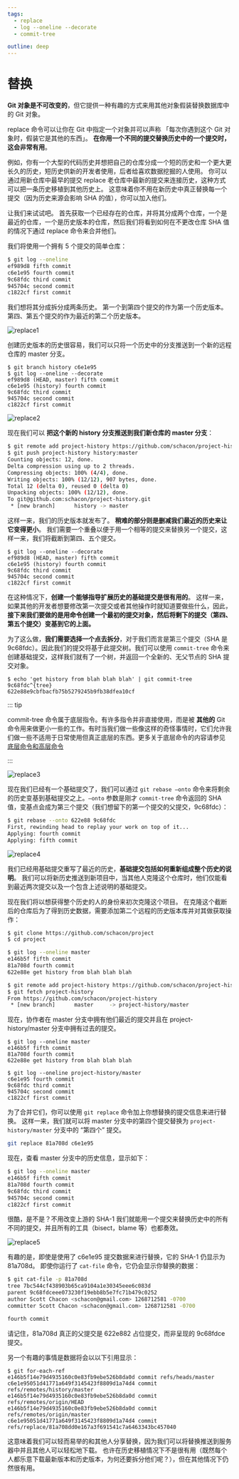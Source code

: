 ```yaml
---
tags:
  - replace 
  - log --oneline --decorate
  - commit-tree

outline: deep
---
```





# 替换

**Git 对象是不可改变的**，但它提供一种有趣的方式来用其他对象假装替换数据库中的 Git 对象。

replace 命令可以让你在 Git 中指定一个对象并可以声称 「每次你遇到这个 Git 对象时，假装它是其他的东西」。  **在你用一个不同的提交替换历史中的一个提交时，这会非常有用**。

例如，你有一个大型的代码历史并想把自己的仓库分成一个短的历史和一个更大更长久的历史，短历史供新的开发者使用，后者给喜欢数据挖掘的人使用。 你可以通过用新仓库中最早的提交 replace 老仓库中最新的提交来连接历史，这种方式可以把一条历史移植到其他历史上。 这意味着你不用在新历史中真正替换每一个提交（因为历史来源会影响 SHA 的值），你可以加入他们。

让我们来试试吧。 首先获取一个已经存在的仓库，并将其分成两个仓库，一个是最近的仓库，一个是历史版本的仓库，然后我们将看到如何在不更改仓库 SHA 值的情况下通过 replace 命令来合并他们。

我们将使用一个拥有 5 个提交的简单仓库：

```bash
$ git log --oneline
ef989d8 fifth commit
c6e1e95 fourth commit
9c68fdc third commit
945704c second commit
c1822cf first commit
```

我们想将其分成拆分成两条历史。 第一个到第四个提交的作为第一个历史版本。 第四、第五个提交的作为最近的第二个历史版本。

![replace1](./assets/8cf4b1c09bca67d076b10b07016e9bac.png)

创建历史版本的历史很容易，我们可以只将一个历史中的分支推送到一个新的远程仓库的 master 分支。

```shell
$ git branch history c6e1e95
$ git log --oneline --decorate
ef989d8 (HEAD, master) fifth commit
c6e1e95 (history) fourth commit
9c68fdc third commit
945704c second commit
c1822cf first commit
```

![replace2](./assets/81ab8f2c0cc4e50de9f6974977303526.png)

现在我们可以 **把这个新的 history 分支推送到我们新仓库的 master 分支**：

```bash
$ git remote add project-history https://github.com/schacon/project-history
$ git push project-history history:master
Counting objects: 12, done.
Delta compression using up to 2 threads.
Compressing objects: 100% (4/4), done.
Writing objects: 100% (12/12), 907 bytes, done.
Total 12 (delta 0), reused 0 (delta 0)
Unpacking objects: 100% (12/12), done.
To git@github.com:schacon/project-history.git
 * [new branch]      history -> master
```

这样一来，我们的历史版本就发布了。 **稍难的部分则是删减我们最近的历史来让它变得更小**。 我们需要一个重叠以便于用一个相等的提交来替换另一个提交，这样一来，我们将截断到第四、五个提交。

```shell
$ git log --oneline --decorate
ef989d8 (HEAD, master) fifth commit
c6e1e95 (history) fourth commit
9c68fdc third commit
945704c second commit
c1822cf first commit
```

在这种情况下，**创建一个能够指导扩展历史的基础提交是很有用的**。 这样一来，如果其他的开发者想要修改第一次提交或者其他操作时就知道要做些什么，因此，**接下来我们要做的是用命令创建一个最初的提交对象，然后将剩下的提交（第四、第五个提交）变基到它的上面。**

为了这么做，**我们需要选择一个点去拆分**，对于我们而言是第三个提交（SHA 是 9c68fdc）。因此我们的提交将基于此提交树。我们可以使用 `commit-tree`  命令来创建基础提交，这样我们就有了一个树，并返回一个全新的、无父节点的 SHA 提交对象。

```
$ echo 'get history from blah blah blah' | git commit-tree 9c68fdc^{tree}
622e88e9cbfbacfb75b5279245b9fb38dfea10cf
```

::: tip

commit-tree 命令属于底层指令。有许多指令并非直接使用，而是被 **其他的** Git 命令用来做更小一些的工作。有时当我们做一些像这样的奇怪事情时，它们允许我们做一些不适用于日常使用但真正底层的东西。更多关于底层命令的内容请参见 [底层命令和高层命令]()

:::

![replace3](./assets/2cb4c9e4f5627db7461a79219c50cf73.png)

现在我们已经有一个基础提交了，我们可以通过 `git rebase –onto` 命令来将剩余的历史变基到基础提交之上。`–onto`  参数是刚才 `commit-tree` 命令返回的 SHA 值，变基点会成为第三个提交（我们想留下的第一个提交的父提交，9c68fdc）：

```bash
$ git rebase --onto 622e88 9c68fdc
First, rewinding head to replay your work on top of it...
Applying: fourth commit
Applying: fifth commit
```

![replace4](./assets/da5df0052ac8057c66ef007de33688f9.png)

我们已经用基础提交重写了最近的历史，**基础提交包括如何重新组成整个历史的说明**。 我们可以将新历史推送到新项目中，当其他人克隆这个仓库时，他们仅能看到最近两次提交以及一个包含上述说明的基础提交。

现在我们将以想获得整个历史的人的身份来初次克隆这个项目。 在克隆这个截断后的仓库后为了得到历史数据，需要添加第二个远程的历史版本库并对其做获取操作：

```bash
$ git clone https://github.com/schacon/project
$ cd project

$ git log --oneline master
e146b5f fifth commit
81a708d fourth commit
622e88e get history from blah blah blah

$ git remote add project-history https://github.com/schacon/project-history
$ git fetch project-history
From https://github.com/schacon/project-history
 * [new branch]      master     -> project-history/master
```

现在，协作者在 master 分支中拥有他们最近的提交并且在 project-history/master 分支中拥有过去的提交。

```
$ git log --oneline master
e146b5f fifth commit
81a708d fourth commit
622e88e get history from blah blah blah

$ git log --oneline project-history/master
c6e1e95 fourth commit
9c68fdc third commit
945704c second commit
c1822cf first commit
```

为了合并它们，你可以使用 `git replace`  命令加上你想替换的提交信息来进行替换。 这样一来，我们就可以将 master 分支中的第四个提交替换为 `project-history/master` 分支中的 “第四个” 提交。

```bash
git replace 81a708d c6e1e95
```

现在，查看 master 分支中的历史信息，显示如下：

```bash
$ git log --oneline master
e146b5f fifth commit
81a708d fourth commit
9c68fdc third commit
945704c second commit
c1822cf first commit
```

很酷，是不是？不用改变上游的 SHA-1 我们就能用一个提交来替换历史中的所有不同的提交，并且所有的工具（bisect，blame 等）也都奏效。

![replace5](./assets/3b877c617fc8cc04e67d17c23efe4799.png)

有趣的是，即使是使用了 c6e1e95 提交数据来进行替换，它的 SHA-1 仍显示为 81a708d。 即使你运行了 `cat-file`  命令，它仍会显示你替换的数据：

```bash
$ git cat-file -p 81a708d
tree 7bc544cf438903b65ca9104a1e30345eee6c083d
parent 9c68fdceee073230f19ebb8b5e7fc71b479c0252
author Scott Chacon <schacon@gmail.com> 1268712581 -0700
committer Scott Chacon <schacon@gmail.com> 1268712581 -0700

fourth commit
```

请记住，81a708d 真正的父提交是 622e882 占位提交，而非呈现的 9c68fdce 提交。

另一个有趣的事情是数据将会以以下引用显示：

```
$ git for-each-ref
e146b5f14e79d4935160c0e83fb9ebe526b8da0d commit refs/heads/master
c6e1e95051d41771a649f3145423f8809d1a74d4 commit refs/remotes/history/master
e146b5f14e79d4935160c0e83fb9ebe526b8da0d commit refs/remotes/origin/HEAD
e146b5f14e79d4935160c0e83fb9ebe526b8da0d commit refs/remotes/origin/master
c6e1e95051d41771a649f3145423f8809d1a74d4 commit refs/replace/81a708dd0e167a3f691541c7a6463343bc457040
```

这意味着我们可以轻而易举的和其他人分享替换，因为我们可以将替换推送到服务器中并且其他人可以轻松地下载。 也许在历史移植情况下不是很有用（既然每个人都乐意下载最新版本和历史版本，为何还要拆分他们呢？），但在其他情况下仍然很有用。
